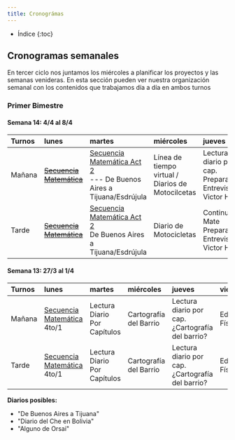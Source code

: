 ```yaml
---
title: Cronográmas
---
```


* Índice
{:toc}

## Cronogramas semanales
En tercer ciclo nos juntamos los miércoles a planificar los proyectos y las semanas venideras. En esta sección pueden ver nuestra organización semanal con los contenidos que trabajamos día a día en ambos turnos

### Primer Bimestre

#### Semana 14: 4/4 al 8/4

|Turnos|lunes|martes|miércoles|jueves|viernes|
|:-----|:---|:----|:-------|:----|:-----|
|Mañana|~~[Secuencia Matemática](https://drive.google.com/file/d/0B4I3zmAwvYg_bk1UWGRNVlNjWW8/view?usp=sharing)~~ |[Secuencia Matemática Act 2](https://drive.google.com/file/d/0B4I3zmAwvYg_bk1UWGRNVlNjWW8/view?usp=sharing) <br/> --- De Buenos Aires a Tijuana/Esdrújula|Línea de tiempo virtual / Diarios de Motocilcetas|Lectura diario por cap.<br/>Preparación Entrevista Victor Hugo|Educación Física|
|Tarde|~~[Secuencia Matemática](https://drive.google.com/file/d/0B4I3zmAwvYg_bk1UWGRNVlNjWW8/view?usp=sharing)~~ |[Secuencia Matemática Act 2](https://drive.google.com/file/d/0B4I3zmAwvYg_bk1UWGRNVlNjWW8/view?usp=sharing) <br/> De Buenos Aires a Tijuana/Esdrújula|Diario de Motocicletas|Continuación Mate<br/>Preparación Entrevista Victor Hugo|Educación Física|


#### Semana 13: 27/3 al 1/4

|Turnos|lunes|martes|miércoles|jueves|viernes|
|:-----|:---|:----|:-------|:----|:-----|
|Mañana   |[Secuencia Matemática](https://drive.google.com/file/d/0B4I3zmAwvYg_bk1UWGRNVlNjWW8/view?usp=sharing) <br/> 4to/1|Lectura Diario<br/> Por Capítulos|Cartografía del Barrio|Lectura diario por cap.<br/>¿Cartografía del barrio?|Educación Física|
|Tarde|[Secuencia Matemática](https://drive.google.com/file/d/0B4I3zmAwvYg_bk1UWGRNVlNjWW8/view?usp=sharing) <br/> 4to/1|Lectura Diario <br>Por Capítulos|Cartografía del Barrio|Lectura diario por cap.<br/>¿Cartografía del barrio?|Educación Física|

**Diarios posibles:**

- "De Buenos Aires a Tijuana"
- "Diario del Che en Bolivia"
- "Alguno de Orsai"

